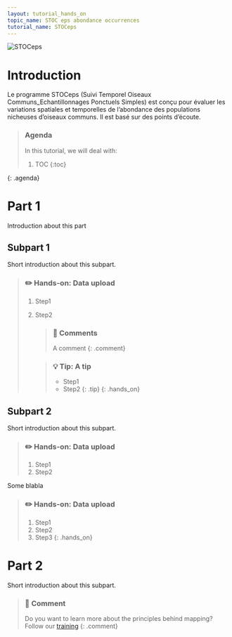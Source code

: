 ```yaml
---
layout: tutorial_hands_on
topic_name: STOC eps abondance occurrences
tutorial_name: STOCeps
---
```

![STOCeps](/Users/trigodeteloise/Desktop/téléchargement.png)
  
# Introduction

Le programme STOCeps (Suivi Temporel Oiseaux Communs_Echantillonnages Ponctuels Simples) est conçu pour évaluer les variations spatiales et temporelles de l’abondance des populations nicheuses d’oiseaux communs. Il est basé sur des points d’écoute.

> ### Agenda
>
> In this tutorial, we will deal with:
>
> 1. TOC
> {:toc}
>
{: .agenda}

# Part 1

Introduction about this part

## Subpart 1

Short introduction about this subpart.

> ### :pencil2: Hands-on: Data upload
>
> 1. Step1
> 2. Step2
>
>    > ### :nut_and_bolt: Comments
>    > A comment
>    {: .comment}
>
>    > ### :bulb: Tip: A tip
>    >
>    > * Step1
>    > * Step2
>    {: .tip}
{: .hands_on}

## Subpart 2

Short introduction about this subpart.

> ### :pencil2: Hands-on: Data upload
>
> 1. Step1
> 2. Step2

Some blabla
> ### :pencil2: Hands-on: Data upload
>
> 1. Step1
> 2. Step2
> 3. Step3
{: .hands_on}

# Part 2

Short introduction about this subpart.

> ### :nut_and_bolt: Comment
>
> Do you want to learn more about the principles behind mapping? Follow our [training](../../NGS-mapping)
> {: .comment}
